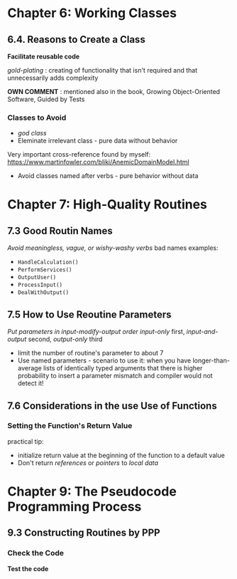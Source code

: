 # Chapter 6: Working Classes
## 6.4. Reasons to Create a Class

**Facilitate reusable code**

*gold-plating* : creating of functionality that isn't required and that unnecessarily adds complexity

**OWN COMMENT** : mentioned also in the book, Growing Object-Oriented Software, Guided by Tests

### Classes to Avoid
 * *god class*
 * Eleminate irrelevant class - pure data without behavior

Very important cross-reference found by myself: https://www.martinfowler.com/bliki/AnemicDomainModel.html

 * Avoid classes named after verbs - pure behavior without data

# Chapter 7: High-Quality Routines
## 7.3 Good Routin Names
*Avoid meaningless, vague, or wishy-washy verbs*
bad names examples: 
* `HandleCalculation()`
* `PerformServices()`
* `OutputUser()`
* `ProcessInput()`
* `DealWithOutput()`

## 7.5 How to Use Reoutine Parameters

*Put parameters in input-modify-output order*
 *input-only* first, *input-and-output* second, *output-only* third

 * limit the number of routine's parameter to about 7
 * Use named parameters - scenario to use it: when you have longer-than-average lists of identically typed arguments that there is higher probability to insert a parameter mismatch and compiler would not detect it!
## 7.6 Considerations in the use Use of Functions
### Setting the Function's Return Value
practical tip: 
 * initialize return value at the beginning of the function to a default value
 * Don't return *references* or *pointers* to *local data*

# Chapter 9: The Pseudocode Programming Process
## 9.3 Constructing Routines by PPP
### Check the Code
**Test the code**


